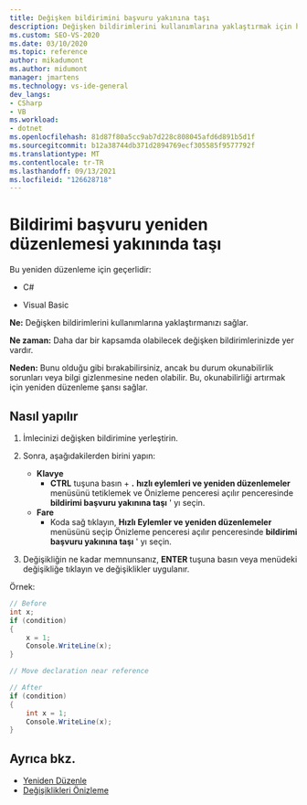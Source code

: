 ```yaml
---
title: Değişken bildirimini başvuru yakınına taşı
description: Değişken bildirimlerini kullanımlarına yaklaştırmak için hızlı eylemler ve yeniden düzenlemeler menüsünü nasıl kullanacağınızı öğrenin.
ms.custom: SEO-VS-2020
ms.date: 03/10/2020
ms.topic: reference
author: mikadumont
ms.author: midumont
manager: jmartens
ms.technology: vs-ide-general
dev_langs:
- CSharp
- VB
ms.workload:
- dotnet
ms.openlocfilehash: 81d87f80a5cc9ab7d228c808045afd6d891b5d1f
ms.sourcegitcommit: b12a38744db371d2894769ecf305585f9577792f
ms.translationtype: MT
ms.contentlocale: tr-TR
ms.lasthandoff: 09/13/2021
ms.locfileid: "126628718"
---
```

# <a name="move-declaration-near-reference-refactoring"></a>Bildirimi başvuru yeniden düzenlemesi yakınında taşı

Bu yeniden düzenleme için geçerlidir:

- C#

- Visual Basic

**Ne:** Değişken bildirimlerini kullanımlarına yaklaştırmanızı sağlar.

**Ne zaman:** Daha dar bir kapsamda olabilecek değişken bildirimlerinizde yer vardır.

**Neden:** Bunu olduğu gibi bırakabilirsiniz, ancak bu durum okunabilirlik sorunları veya bilgi gizlenmesine neden olabilir. Bu, okunabilirliği artırmak için yeniden düzenleme şansı sağlar.

## <a name="how-to"></a>Nasıl yapılır

1. İmlecinizi değişken bildirimine yerleştirin.

1. Sonra, aşağıdakilerden birini yapın:

   - **Klavye**
      - **CTRL** tuşuna basın + **.** **hızlı eylemleri ve yeniden düzenlemeler** menüsünü tetiklemek ve Önizleme penceresi açılır penceresinde **bildirimi başvuru yakınına taşı** ' yı seçin.
   - **Fare**
      - Koda sağ tıklayın, **Hızlı Eylemler ve yeniden düzenlemeler** menüsünü seçip Önizleme penceresi açılır penceresinde **bildirimi başvuru yakınına taşı** ' yı seçin.

1. Değişikliğin ne kadar memnunsanız, **ENTER** tuşuna basın veya menüdeki değişikliğe tıklayın ve değişiklikler uygulanır.

Örnek:

```csharp
// Before
int x;
if (condition)
{
    x = 1;
    Console.WriteLine(x);
}

// Move declaration near reference

// After
if (condition)
{
    int x = 1;
    Console.WriteLine(x);
}
```

## <a name="see-also"></a>Ayrıca bkz.

- [Yeniden Düzenle](../refactoring-in-visual-studio.md)
- [Değişiklikleri Önizleme](../../ide/preview-changes.md)
